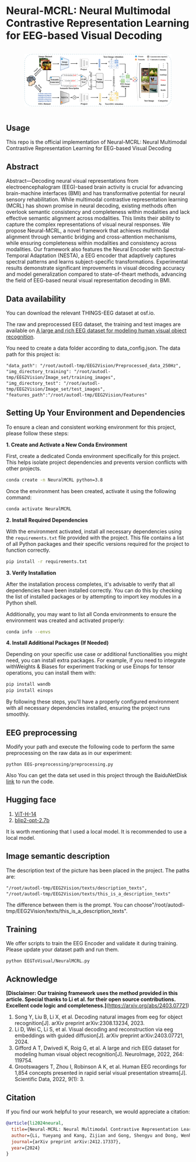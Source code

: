
# Neural-MCRL: Neural Multimodal Contrastive Representation Learning for EEG-based Visual Decoding

<!-- Badges and Links Section -->
<div style="display: flex; align-items: center; justify-content: center;">

  <p align="center">
    <a href="https://arxiv.org/abs/2412.17337">
      <img src="Neural-MCRL.png" alt="Neural-MCRL" style="max-width: 80%; height: auto;"/>
    </a>
  </p>

</div>

## Usage
This repo is the official implementation of Neural-MCRL: Neural Multimodal Contrastive Representation Learning for EEG-based Visual Decoding

## Abstract
Abstract—Decoding neural visual representations from electroencephalogram (EEG)-based brain activity is crucial for advancing brain-machine interfaces (BMI) and has transformative potential for neural sensory rehabilitation. While multimodal contrastive representation learning (MCRL) has shown promise in neural decoding, existing methods often overlook semantic consistency and completeness within modalities and lack effective semantic alignment across modalities. This limits their ability to capture the complex representations of visual neural responses. We propose Neural-MCRL, a novel framework that achieves multimodal alignment through semantic bridging and cross-attention mechanisms, while ensuring completeness within modalities and consistency across modalities. Our framework also features the Neural Encoder with Spectral-Temporal Adaptation (NESTA), a EEG encoder that adaptively captures spectral patterns and learns subject-specific transformations. Experimental results demonstrate significant improvements in visual decoding accuracy and model generalization compared to state-of-theart methods, advancing the field of EEG-based neural visual representation decoding in BMI.

## Data availability
You can download the relevant THINGS-EEG dataset at osf.io.

The raw and preprocessed EEG dataset, the training and test images are available on [A large and rich EEG dataset for modeling human visual object recognition](https://osf.io/3jk45/).

You need to create a data folder according to data_config.json. The data path for this project is:

```
"data_path": "/root/autodl-tmp/EEG2Vision/Preprocessed_data_250Hz",
"img_directory_training": "/root/autodl-tmp/EEG2Vision/Image_set/training_images",
"img_directory_test": "/root/autodl-tmp/EEG2Vision/Image_set/test_images",
"features_path":"/root/autodl-tmp/EEG2Vision/Features"
```
## Setting Up Your Environment and Dependencies

To ensure a clean and consistent working environment for this project, please follow these steps:

**1. Create and Activate a New Conda Environment**

First, create a dedicated Conda environment specifically for this project. This helps isolate project dependencies and prevents version conflicts with other projects.

```bash
conda create -n NeuralMCRL python=3.8
```

Once the environment has been created, activate it using the following command:

```bash
conda activate NeuralMCRL
```

**2. Install Required Dependencies**

With the environment activated, install all necessary dependencies using the `requirements.txt` file provided with the project. This file contains a list of all Python packages and their specific versions required for the project to function correctly.

```bash
pip install -r requirements.txt
```

**3. Verify Installation**

After the installation process completes, it's advisable to verify that all dependencies have been installed correctly. You can do this by checking the list of installed packages or by attempting to import key modules in a Python shell.

Additionally, you may want to list all Conda environments to ensure the environment was created and activated properly:

```bash
conda info --envs
```

**4. Install Additional Packages (If Needed)**

Depending on your specific use case or additional functionalities you might need, you can install extra packages. For example, if you need to integrate withWeights & Biases for experiment tracking or use Einops for tensor operations, you can install them with:

```bash
pip install wandb
pip install einops
```

By following these steps, you'll have a properly configured environment with all necessary dependencies installed, ensuring the project runs smoothly.


## EEG preprocessing
Modify your path and execute the following code to perform the same preprocessing on the raw data as in our experiment:
```
python EEG-preprocessing/preprocessing.py
```
Also You can get the data set used in this project through the BaiduNetDisk [link](https://pan.baidu.com/s/1-1hgpoi4nereLVqE4ylE_g?pwd=nid5 ) to run the code.

## Hugging face
1. [ViT-H-14](https://huggingface.co/laion/CLIP-ViT-H-14-laion2B-s32B-b79K)
2. [blip2-opt-2.7b](https://huggingface.co/Salesforce/blip2-opt-2.7b)
   
It is worth mentioning that I used a local model. It is recommended to use a local model.

## Image semantic description
The description text of the picture has been placed in the project. The paths are:
```
"/root/autodl-tmp/EEG2Vision/texts/description_texts",
"/root/autodl-tmp/EEG2Vision/texts/this_is_a_description_texts"
```
The difference between them is the prompt.
You can choose"/root/autodl-tmp/EEG2Vision/texts/this_is_a_description_texts".

## Training
We offer scripts to train the EEG Encoder and validate it during training. Please update your dataset path and run them.
```
python EEGToVisual/NeuralMCRL.py
```

## Acknowledge
**[Disclaimer: Our training framework uses the method provided in this article. Special thanks to Li et al. for their open source contributions. Excellent code logic and completeness.]**(https://arxiv.org/abs/2403.07721)
1. Song Y, Liu B, Li X, et al. Decoding natural images from eeg for object recognition[J]. arXiv preprint arXiv:2308.13234, 2023.
2. Li D, Wei C, Li S, et al. Visual decoding and reconstruction via eeg embeddings with guided diffusion[J]. arXiv preprint arXiv:2403.07721, 2024.
4. Gifford A T, Dwivedi K, Roig G, et al. A large and rich EEG dataset for modeling human visual object recognition[J]. NeuroImage, 2022, 264: 119754.
5. Grootswagers T, Zhou I, Robinson A K, et al. Human EEG recordings for 1,854 concepts presented in rapid serial visual presentation streams[J]. Scientific Data, 2022, 9(1): 3.

## Citation
If you find our work helpful to your research, we would appreciate a citation:
```bibtex
@article{li2024neural,
  title={Neural-MCRL: Neural Multimodal Contrastive Representation Learning for EEG-based Visual Decoding},
  author={Li, Yueyang and Kang, Zijian and Gong, Shengyu and Dong, Wenhao and Zeng, Weiming and Yan, Hongjie and Siok, Wai Ting and Wang, Nizhuan},
  journal={arXiv preprint arXiv:2412.17337},
  year={2024}
}
```
```
